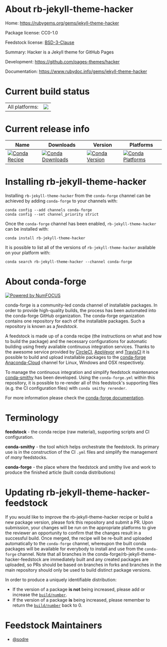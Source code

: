 About rb-jekyll-theme-hacker
============================

Home: https://rubygems.org/gems/jekyll-theme-hacker

Package license: CC0-1.0

Feedstock license: [BSD-3-Clause](https://github.com/conda-forge/rb-jekyll-theme-hacker-feedstock/blob/master/LICENSE.txt)

Summary: Hacker is a Jekyll theme for GitHub Pages

Development: https://github.com/pages-themes/hacker

Documentation: https://www.rubydoc.info/gems/jekyll-theme-hacker

Current build status
====================


<table><tr><td>All platforms:</td>
    <td>
      <a href="https://dev.azure.com/conda-forge/feedstock-builds/_build/latest?definitionId=7718&branchName=master">
        <img src="https://dev.azure.com/conda-forge/feedstock-builds/_apis/build/status/rb-jekyll-theme-hacker-feedstock?branchName=master">
      </a>
    </td>
  </tr>
</table>

Current release info
====================

| Name | Downloads | Version | Platforms |
| --- | --- | --- | --- |
| [![Conda Recipe](https://img.shields.io/badge/recipe-rb--jekyll--theme--hacker-green.svg)](https://anaconda.org/conda-forge/rb-jekyll-theme-hacker) | [![Conda Downloads](https://img.shields.io/conda/dn/conda-forge/rb-jekyll-theme-hacker.svg)](https://anaconda.org/conda-forge/rb-jekyll-theme-hacker) | [![Conda Version](https://img.shields.io/conda/vn/conda-forge/rb-jekyll-theme-hacker.svg)](https://anaconda.org/conda-forge/rb-jekyll-theme-hacker) | [![Conda Platforms](https://img.shields.io/conda/pn/conda-forge/rb-jekyll-theme-hacker.svg)](https://anaconda.org/conda-forge/rb-jekyll-theme-hacker) |

Installing rb-jekyll-theme-hacker
=================================

Installing `rb-jekyll-theme-hacker` from the `conda-forge` channel can be achieved by adding `conda-forge` to your channels with:

```
conda config --add channels conda-forge
conda config --set channel_priority strict
```

Once the `conda-forge` channel has been enabled, `rb-jekyll-theme-hacker` can be installed with:

```
conda install rb-jekyll-theme-hacker
```

It is possible to list all of the versions of `rb-jekyll-theme-hacker` available on your platform with:

```
conda search rb-jekyll-theme-hacker --channel conda-forge
```


About conda-forge
=================

[![Powered by NumFOCUS](https://img.shields.io/badge/powered%20by-NumFOCUS-orange.svg?style=flat&colorA=E1523D&colorB=007D8A)](http://numfocus.org)

conda-forge is a community-led conda channel of installable packages.
In order to provide high-quality builds, the process has been automated into the
conda-forge GitHub organization. The conda-forge organization contains one repository
for each of the installable packages. Such a repository is known as a *feedstock*.

A feedstock is made up of a conda recipe (the instructions on what and how to build
the package) and the necessary configurations for automatic building using freely
available continuous integration services. Thanks to the awesome service provided by
[CircleCI](https://circleci.com/), [AppVeyor](https://www.appveyor.com/)
and [TravisCI](https://travis-ci.com/) it is possible to build and upload installable
packages to the [conda-forge](https://anaconda.org/conda-forge)
[Anaconda-Cloud](https://anaconda.org/) channel for Linux, Windows and OSX respectively.

To manage the continuous integration and simplify feedstock maintenance
[conda-smithy](https://github.com/conda-forge/conda-smithy) has been developed.
Using the ``conda-forge.yml`` within this repository, it is possible to re-render all of
this feedstock's supporting files (e.g. the CI configuration files) with ``conda smithy rerender``.

For more information please check the [conda-forge documentation](https://conda-forge.org/docs/).

Terminology
===========

**feedstock** - the conda recipe (raw material), supporting scripts and CI configuration.

**conda-smithy** - the tool which helps orchestrate the feedstock.
                   Its primary use is in the construction of the CI ``.yml`` files
                   and simplify the management of *many* feedstocks.

**conda-forge** - the place where the feedstock and smithy live and work to
                  produce the finished article (built conda distributions)


Updating rb-jekyll-theme-hacker-feedstock
=========================================

If you would like to improve the rb-jekyll-theme-hacker recipe or build a new
package version, please fork this repository and submit a PR. Upon submission,
your changes will be run on the appropriate platforms to give the reviewer an
opportunity to confirm that the changes result in a successful build. Once
merged, the recipe will be re-built and uploaded automatically to the
`conda-forge` channel, whereupon the built conda packages will be available for
everybody to install and use from the `conda-forge` channel.
Note that all branches in the conda-forge/rb-jekyll-theme-hacker-feedstock are
immediately built and any created packages are uploaded, so PRs should be based
on branches in forks and branches in the main repository should only be used to
build distinct package versions.

In order to produce a uniquely identifiable distribution:
 * If the version of a package **is not** being increased, please add or increase
   the [``build/number``](https://docs.conda.io/projects/conda-build/en/latest/resources/define-metadata.html#build-number-and-string).
 * If the version of a package **is** being increased, please remember to return
   the [``build/number``](https://docs.conda.io/projects/conda-build/en/latest/resources/define-metadata.html#build-number-and-string)
   back to 0.

Feedstock Maintainers
=====================

* [@sodre](https://github.com/sodre/)


